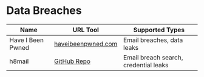# Data Breaches

| Name               | URL Tool                                        | Supported Types                          |
|--------------------|-------------------------------------------------|------------------------------------------|
| Have I Been Pwned  | [haveibeenpwned.com](https://haveibeenpwned.com/) | Email breaches, data leaks               |
| h8mail             | [GitHub Repo](https://github.com/khast3x/h8mail) | Email breach search, credential leaks    |

